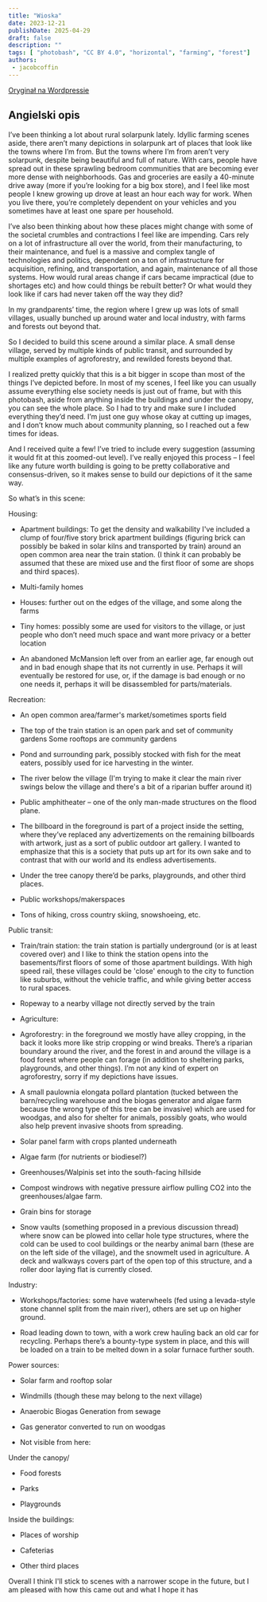 ```yaml
---
title: "Wioska"
date: 2023-12-21
publishDate: 2025-04-29
draft: false
description: ""
tags: [ "photobash", "CC BY 4.0", "horizontal", "farming", "forest"]
authors:
 - jacobcoffin
---
```


[Oryginał na Wordpressie](https://jacobcoffinwrites.wordpress.com/2023/12/21/solarpunk-village/)

## Angielski opis

I’ve been thinking a lot about rural solarpunk lately. Idyllic farming scenes aside, there aren’t many depictions in solarpunk art of places that look like the towns where I’m from. But the towns where I’m from aren’t very solarpunk, despite being beautiful and full of nature. With cars, people have spread out in these sprawling bedroom communities that are becoming ever more dense with neighborhoods. Gas and groceries are easily a 40-minute drive away (more if you’re looking for a big box store), and I feel like most people I knew growing up drove at least an hour each way for work. When you live there, you’re completely dependent on your vehicles and you sometimes have at least one spare per household.

I’ve also been thinking about how these places might change with some of the societal crumbles and contractions I feel like are impending. Cars rely on a lot of infrastructure all over the world, from their manufacturing, to their maintenance, and fuel is a massive and complex tangle of technologies and politics, dependent on a ton of infrastructure for acquisition, refining, and transportation, and again, maintenance of all those systems. How would rural areas change if cars became impractical (due to shortages etc) and how could things be rebuilt better? Or what would they look like if cars had never taken off the way they did?

In my grandparents’ time, the region where I grew up was lots of small villages, usually bunched up around water and local industry, with farms and forests out beyond that.

So I decided to build this scene around a similar place. A small dense village, served by multiple kinds of public transit, and surrounded by multiple examples of agroforestry, and rewilded forests beyond that.

I realized pretty quickly that this is a bit bigger in scope than most of the things I’ve depicted before. In most of my scenes, I feel like you can usually assume everything else society needs is just out of frame, but with this photobash, aside from anything inside the buildings and under the canopy, you can see the whole place. So I had to try and make sure I included everything they’d need. I’m just one guy whose okay at cutting up images, and I don’t know much about community planning, so I reached out a few times for ideas.

And I received quite a few! I’ve tried to include every suggestion (assuming it would fit at this zoomed-out level). I’ve really enjoyed this process – I feel like any future worth building is going to be pretty collaborative and consensus-driven, so it makes sense to build our depictions of it the same way.

So what’s in this scene:

Housing:

- Apartment buildings: To get the density and walkability I've included a clump of four/five story brick apartment buildings (figuring brick can possibly be baked in solar kilns and transported by train) around an open common area near the train station. (I think it can probably be assumed that these are mixed use and the first floor of some are shops and third spaces).

- Multi-family homes

- Houses: further out on the edges of the village, and some along the farms

- Tiny homes: possibly some are used for visitors to the village, or just people who don’t need much space and want more privacy or a better location

- An abandoned McMansion left over from an earlier age, far enough out and in bad enough shape that its not currently in use. Perhaps it will eventually be restored for use, or, if the damage is bad enough or no one needs it, perhaps it will be disassembled for parts/materials.

Recreation:

- An open common area/farmer's market/sometimes sports field

- The top of the train station is an open park and set of community gardens Some rooftops are community gardens

- Pond and surrounding park, possibly stocked with fish for the meat eaters, possibly used for ice harvesting in the winter.

- The river below the village (I'm trying to make it clear the main river swings below the village and there's a bit of a riparian buffer around it)

- Public amphitheater – one of the only man-made structures on the flood plane.

- The billboard in the foreground is part of a project inside the setting, where they’ve replaced any advertizements on the remaining billboards with artwork, just as a sort of public outdoor art gallery. I wanted to emphasize that this is a society that puts up art for its own sake and to contrast that with our world and its endless advertisements. 

- Under the tree canopy there’d be parks, playgrounds, and other third places.

- Public workshops/makerspaces

- Tons of hiking, cross country skiing, snowshoeing, etc.

Public transit:

- Train/train station: the train station is partially underground (or is at least covered over) and I like to think the station opens into the basements/first floors of some of those apartment buildings. With high speed rail, these villages could be 'close' enough to the city to function like suburbs, without the vehicle traffic, and while giving better access to rural spaces.

- Ropeway to a nearby village not directly served by the train

- Agriculture:

- Agroforestry: in the foreground we mostly have alley cropping, in the back it looks more like strip cropping or wind breaks. There’s a riparian boundary around the river, and the forest in and around the village is a food forest where people can forage (in addition to sheltering parks, playgrounds, and other things). I’m not any kind of expert on agroforestry, sorry if my depictions have issues.

- A small paulownia elongata pollard plantation (tucked between the barn/recycling warehouse and the biogas generator and algae farm because the wrong type of this tree can be invasive) which are used for woodgas, and also for shelter for animals, possibly goats, who would also help prevent invasive shoots from spreading.

- Solar panel farm with crops planted underneath

- Algae farm (for nutrients or biodiesel?)

- Greenhouses/Walpinis set into the south-facing hillside

- Compost windrows with negative pressure airflow pulling CO2 into the greenhouses/algae farm.

- Grain bins for storage

- Snow vaults (something proposed in a previous discussion thread) where snow can be plowed into cellar hole type structures, where the cold can be used to cool buildings or the nearby animal barn (these are on the left side of the village), and the snowmelt used in agriculture. A deck and walkways covers part of the open top of this structure, and a roller door laying flat is currently closed.

Industry:

- Workshops/factories: some have waterwheels (fed using a levada-style stone channel split from the main river), others are set up on higher ground.

- Road leading down to town, with a work crew hauling back an old car for recycling. Perhaps there’s a bounty-type system in place, and this will be loaded on a train to be melted down in a solar furnace further south.

Power sources:

- Solar farm and rooftop solar

- Windmills (though these may belong to the next village)

- Anaerobic Biogas Generation from sewage

- Gas generator converted to run on woodgas

- Not visible from here:

Under the canopy/ 

- Food forests 

- Parks 

- Playgrounds

Inside the buildings: 

- Places of worship 

- Cafeterias 

- Other third places

Overall I think I'll stick to scenes with a narrower scope in the future, but I am pleased with how this came out and what I hope it has
